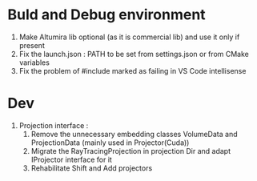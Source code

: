# Buld and Debug environment

1. Make Altumira lib optional (as it is commercial lib) and use it only if present
2. Fix the launch.json : PATH to be set from settings.json or from CMake variables
3. Fix the problem of #include marked as failing in VS Code intellisense
   
# Dev

1. Projection interface :
   1. Remove the unnecessary embedding classes VolumeData and ProjectionData (mainly used in Projector(Cuda))
   2. Migrate the RayTracingProjection in projection Dir and adapt IProjector interface for it
   3. Rehabilitate Shift and Add projectors
